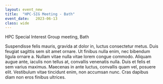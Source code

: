 ```yaml
---
layout: event_new
title:  "HPC-SIG Meeting - Bath"
event_date:   2023-06-13
class: wide
---
```


HPC Special Interest Group meeting, Bath 

Suspendisse felis mauris, gravida at dolor in, luctus consectetur metus. Duis feugiat sagittis sem sit amet ornare. Ut finibus nulla enim, nec bibendum ligula ornare a. Nullam vitae nulla vitae lorem congue commodo. Aliquam augue ante, iaculis non tellus at, convallis venenatis nulla. Duis et felis et sem varius maximus. Maecenas in ante luctus, convallis quam vel, posuere elit. Vestibulum vitae tincidunt enim, non accumsan nunc. Cras dapibus diam non eros finibus ultrices.

